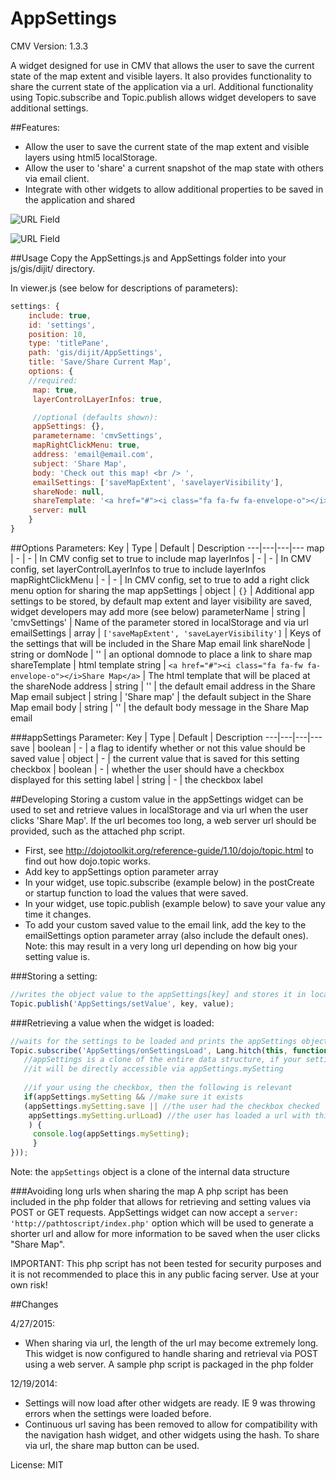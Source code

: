 AppSettings
===============

CMV Version: 1.3.3

A widget designed for use in CMV that allows the user to save the current 
state of the map extent and visible layers. It also provides functionality to share the 
current state of the application via a url. 
Additional functionality using Topic.subscribe and Topic.publish 
allows widget developers to save additional settings.

##Features:
- Allow the user to save the current state of the map extent and visible layers
using html5 localStorage. 
- Allow the user to 'share' a current snapshot of the map state with others via email client.
- Integrate with other widgets to allow additional properties to be saved in the
application and shared

 
![URL Field](https://github.com/roemhildtg/CMV_Widgets/blob/master/AppSettings_Widget/URL_Screenshot.PNG)
 
![URL Field](https://github.com/roemhildtg/CMV_Widgets/blob/master/AppSettings_Widget/Widget_screenshot.PNG)

##Usage 
Copy the AppSettings.js and AppSettings folder into your js/gis/dijit/ directory.

In viewer.js (see below for descriptions of parameters): 
```javascript      
settings: {
    include: true,
    id: 'settings',
    position: 10,
    type: 'titlePane',
    path: 'gis/dijit/AppSettings',
    title: 'Save/Share Current Map',
    options: {
    //required:
     map: true,
     layerControlLayerInfos: true,

     //optional (defaults shown): 
     appSettings: {},
     parametername: 'cmvSettings',
     mapRightClickMenu: true,
     address: 'email@email.com',
     subject: 'Share Map',
     body: 'Check out this map! <br /> ',
     emailSettings: ['saveMapExtent', 'savelayerVisibility'],
     shareNode: null,
     shareTemplate: '<a href="#"><i class="fa fa-fw fa-envelope-o"></i>Share Map</a>',
     server: null
    }
}
```

##Options Parameters:
Key | Type | Default | Description
---|---|---|---
map | - | - | In CMV config set to true to include map
layerInfos | - | - | In CMV config, set layerControlLayerInfos to true to include layerInfos
mapRightClickMenu | - | - | In CMV config, set to true to add a right click menu option for sharing the map
appSettings | object | `{}` | Additional app settings to be stored, by default map extent and layer visibility are saved, widget developers may add more (see below)
parameterName | string | 'cmvSettings' | Name of the parameter stored in localStorage and via url
emailSettings | array | `['saveMapExtent', 'saveLayerVisibility']` | Keys of the settings that will be included in the Share Map email link
shareNode | string or domNode | '' | an optional domnode to place a link to share map
shareTemplate | html template string | `<a href="#"><i class="fa fa-fw fa-envelope-o"></i>Share Map</a>` | The html template that will be placed at the shareNode
address | string | '' | the default email address in the Share Map email
subject | string | 'Share map' | the default subject in the Share Map email
body | string | '' | the default body message in the Share Map email

###appSettings Parameter:
Key | Type | Default | Description
---|---|---|---
save | boolean | - | a flag to identify whether or not this value should be saved
value | object | - | the current value that is saved for this setting
checkbox | boolean | - | whether the user should have a checkbox displayed for this setting
label | string | - | the checkbox label

##Developing
Storing a custom value in the appSettings widget can be used to set and retrieve 
values in localStorage and via url when the user clicks 'Share Map'. If the url becomes
too long, a web server url should be provided, such as the attached php script.

- First, see http://dojotoolkit.org/reference-guide/1.10/dojo/topic.html to find out how dojo.topic works.
- Add key to appSettings option parameter array
- In your widget, use topic.subscribe (example below) in the postCreate or startup function to load the values that were saved.
- In your widget, use topic.publish (example below) to save your value any time it changes.
- To add your custom saved value to the email link, add the key to the emailSettings option parameter array (also include the default ones). Note: this may result in a very long url depending on how big your setting value is.

###Storing a setting:
```javascript
//writes the object value to the appSettings[key] and stores it in localStorage
Topic.publish('AppSettings/setValue', key, value);
```

###Retrieving a value when the widget is loaded:
```javascript
//waits for the settings to be loaded and prints the appSettings object
Topic.subscribe('AppSettings/onSettingsLoad', Lang.hitch(this, function (appSettings) {
   //appSettings is a clone of the entire data structure, if your setting is saved
   //it will be directly accessible via appSettings.mySetting
   
   //if your using the checkbox, then the following is relevant
   if(appSettings.mySetting && //make sure it exists
   (appSettings.mySetting.save || //the user had the checkbox checked
    appSettings.mySetting.urlLoad) //the user has loaded a url with this setting in it
    ) {
     console.log(appSettings.mySetting);
     }
}));
```
Note: the `appSettings` object is a clone of the internal data structure

###Avoiding long urls when sharing the map
A php script has been included in the php folder that allows for retrieving and setting
values via POST or GET requests. AppSettings widget can now accept a `server: 'http://pathtoscript/index.php'`
option which will be used to generate a shorter url and allow for more information
to be saved when the user clicks "Share Map". 

IMPORTANT: This php script has not been tested for security purposes and it is 
not recommended to place this in any public facing server. Use at your own risk!

##Changes

4/27/2015:
* When sharing via url, the length of the url may become extremely long. This widget
is now configured to handle sharing and retrieval via POST using a web server. A 
sample php script is packaged in the php folder

12/19/2014: 
* Settings will now load after other widgets are ready. IE 9 was throwing errors when the settings were loaded before.
* Continuous url saving has been removed to allow for compatibility with the navigation hash widget, and other widgets using the hash. To share via url, the share map button can be used.

License: MIT
